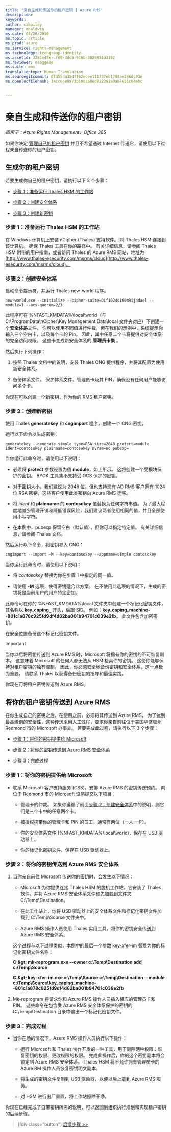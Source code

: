 ```yaml
---
title: "亲自生成和传送你的租户密钥 | Azure RMS"
description: 
keywords: 
author: cabailey
manager: mbaldwin
ms.date: 04/28/2016
ms.topic: article
ms.prod: azure
ms.service: rights-management
ms.technology: techgroup-identity
ms.assetid: 3281e45e-cf69-4dc5-946b-3029851d3152
ms.reviewer: esaggese
ms.suite: ems
translationtype: Human Translation
ms.sourcegitcommit: 0f355da35dff62ecee111737eb1793ae286dc93e
ms.openlocfilehash: 1acc66e9a73b100268ed722391a0a87651c64abc


---
```


# 亲自生成和传送你的租户密钥

*适用于：Azure Rights Management、Office 365*


如果你决定 [管理自己的租户密钥](plan-implement-tenant-key.md#choose-your-tenant-key-topology-managed-by-microsoft-the-default-or-managed-by-you-byok-) 并且不希望通过 Internet 传送它，请使用以下过程亲自传送你的租户密钥。

## 生成你的租户密钥
若要生成你自己的租户密钥，请执行以下 3 个步骤：

-   [步骤 1：准备运行 Thales HSM 的工作站](#step-1-prepare-a-workstation-with-thales-hsm)

-   [步骤 2：创建安全体系](#step-2-create-a-security-world)

-   [步骤 3：创建新密钥](#step-3-create-a-new-key)

### 步骤 1：准备运行 Thales HSM 的工作站
在 Windows 计算机上安装 nCipher (Thales) 支持软件。 将 Thales HSM 连接到该计算机。 确保 Thales 工具在你的路径中。 有关详细信息，请参阅 Thales HSM 附带的用户指南，或者访问 Thales 的 Azure RMS 网站，地址为 [http://www.thales-esecurity.com/msrms/cloud](http://www.thales-esecurity.com/msrms/cloud)。

### 步骤 2：创建安全体系
启动命令提示符，并运行 Thales new-world 程序。

```
new-world.exe --initialize --cipher-suite=DLf1024s160mRijndael --module=1 --acs-quorum=2/3
```
此程序可在 %NFAST_KMDATA%\local\world（与 C:\ProgramData\nCipher\Key Management Data\local 文件夹对应）下创建一个**安全体系**文件。 你可以使用不同值进行仲裁，但在我们的示例中，系统提示你输入三个空白卡，以及每个卡的 Pin。 因此，其中任意二个卡将提供对安全体系的完全访问权限。  这些卡变成新安全体系的 **管理员卡集** 。

然后执行下列操作：

1.  按照 Thales 文档中的说明，安装 Thales CNG 提供程序，并将其配置为使用新安全体系。

2.  备份体系文件。 保护体系文件、管理员卡及其 PIN，确保没有任何用户能够访问多个卡。

你现在可以创建一个新密钥，作为你的 RMS 租户密钥。

### 步骤 3：创建新密钥
使用 Thales **generatekey** 和 **cngimport** 程序，创建一个 CNG 密钥。

运行以下命令以生成密钥：

```
generatekey --generate simple type=RSA size=2048 protect=module ident=contosokey plainname=contosokey nvram=no pubexp=
```
当你运行此命令时，请使用以下说明：

-   必须将 **protect** 参数设置为值 **module**，如上所示。 这将创建一个受模块保护的密钥。 BYOK 工具集不支持受 OCS 保护的密钥。

-   对于密钥大小，我们建议为 2048 位，但也支持现有 AD RMS 客户拥有 1024 位 RSA 密钥，这些客户使用此类密钥向 Azure RMS 迁移。

-   将 *ident* 和 **plainname** 的 **contosokey** 值替换为任何字符串值。 为了最大程度地减少管理开销和降低错误风险，我们建议两者使用相同的值，并且全部使用小写字符。

-   在本例中，pubexp 保留空白（默认值），但你可以指定特定值。 有关详细信息，请参阅 Thales 文档。

然后运行以下命令，将密钥导入 CNG：

```
cngimport --import –M --key=contosokey --appname=simple contosokey
```
当你运行此命令时，请使用以下说明：

-   将 *contosokey* 替换为你在步骤 1 中指定的同一值。

-   请使用 **-M** 选项，使得密钥适合此方案。 在不使用此选项的情况下，生成的密钥将是当前用户的用户特定密钥。

此命令可在你的 %NFAST_KMDATA%\local 文件夹中创建一个标记化密钥文件，其名称以 **key_caping`_`** 开头，后跟 SID。 例如：**key_caping_machine--801c1a878c925fd9df4d62ba001b94701c039e2fb**。 此文件包含加密密钥。

在安全位置备份这个标记化密钥文件。

> [!IMPORTANT]
> 当你以后将密钥传送到 Azure RMS 时，Microsoft 将拥有你的密钥的不可恢复副本。 这意味着 Microsoft 的任何人都无法从 HSM 检索你的密钥。 这使你能够保持对租户密钥的独有控制。 因此，你必须安全地备份密钥和安全体系，这一点极为重要。 请联系 Thales 以获得备份密钥的指导和最佳实践。

你现在可将租户密钥传送到 Azure RMS。

## 将你的租户密钥传送到 Azure RMS
在你生成自己的密钥之后，在使用之前，必须将其传送到 Azure RMS。 为了达到最高级别的安全性，这种传送采用人工过程，要求你亲自前往位于美国华盛顿州 Redmond 市的 Microsoft 办事处。 若要完成此过程，请执行以下 3 个步骤：

-   [步骤 1：将你的密钥提供给 Microsoft](#step-1-bring-your-key-to-microsoft)

-   [步骤 2：将你的密钥传送到 Azure RMS 安全体系](#step-2-transfer-your-key-to-the-azure-rms-security-world)

-   [步骤 3：完成过程](#step-3-closing-procedures)

### 步骤 1：将你的密钥提供给 Microsoft

-   联系 Microsoft 客户支持服务 (CSS)，安排 Azure RMS 的密钥传送预约。 向位于 Redmond 市的 Microsoft 设施提交以下项目：

    -   管理卡的仲裁。 如果你遵循了前面[步骤 2：创建安全体系](#step-2-create-a-security-world)中的说明，则它们是三个卡中的任意两个卡。

    -   被授权携带你的管理卡和 PIN 的员工，通常有两位（一人一卡）。

    -   你的安全体系文件 (%NFAST_KMDATA%\local\world)，保存在 USB 驱动器上。

    -   你的标记化密钥文件，保存在 USB 驱动器上。

### 步骤 2：将你的密钥传送到 Azure RMS 安全体系

1.  当你亲自前往 Microsoft 传送你的密钥时，会发生以下情况：

    -   Microsoft 为你提供连接 Thales HSM 的脱机工作站，它安装了 Thales 软件，并将 Azure RMS 安全体系文件预先加载到文件夹 C:\Temp\Destination。

    -   在此工作站上，你将 USB 驱动器上的安全体系文件和标记化密钥文件加载到 C:\Temp\Source 文件夹中。

    -   Azure RMS 操作人员使用 Thales 实用工具，将你的密钥安全传送到 Azure RMS 安全体系。

    这个过程与以下过程类似，本例中的最后一个参数 key-xfer-im 替换为你的标记化密钥文件名称：

    **C:\&gt; mk-reprogram.exe --owner c:\Temp\Destination add c:\Temp\Source**

    **C:\&gt; key-xfer-im.exe c:\Temp\Source c:\Temp\Destination --module c:\Temp\Source\key_caping_machine--801c1a878c925fd9df4d62ba001b94701c039e2fb**

2.  Mk-reprogram 将请求你和 Azure RMS 操作人员插入相应的管理员卡和 PIN。 这些命令在包含受 Azure RMS 安全体系保护的密钥的 C:\Temp\Destination 目录中输出一个标记化密钥文件。

### 步骤 3：完成过程

-   当你在场的情况下，Azure RMS 操作人员执行以下操作：

    -   运行 Microsoft 和 Thales 协作开发的一种工具，用于删除两种权限：恢复密钥的权限、更改权限的权限。 完成此操作后，你的这个密钥副本将会锁定到 Azure RMS 安全体系。 Thales HSM 将不允许拥有管理员卡的 Azure RM 操作人员恢复密钥明文副本。

    -   将生成的密钥文件复制到 USB 驱动器，以便以后上载到 Azure RMS 服务。

    -   对 HSM 进行出厂重置，将工作站擦除干净。

你现在已经完成了自带密钥所需的说明，可以返回到组织执行规划和实现租户密钥的后续步骤。

> [!div class="button"]
[后续步骤 >>](plan-implement-tenant-key.md#next-steps)






<!--HONumber=Jun16_HO4-->


